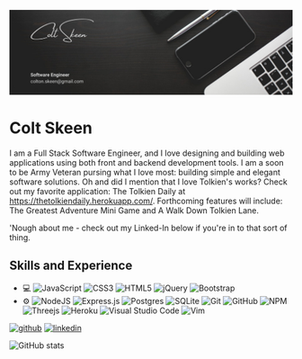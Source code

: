 ![Full Stack Engineer](https://github.com/coltskeen/coltskeen/blob/main/GitHub%20Banner.png)

# Colt Skeen
I am a Full Stack Software Engineer, and I love designing and building web applications using both front and backend development tools.  I am a soon to be Army Veteran pursing what I love most: building simple and elegant software solutions. Oh and did I mention that I love Tolkien's works? Check out my favorite application: The Tolkien Daily at https://thetolkiendaily.herokuapp.com/. Forthcoming features will include: The Greatest Adventure Mini Game and A Walk Down Tolkien Lane.

'Nough about me - check out my Linked-In below if you're in to that sort of thing.

## Skills and Experience
* 💻 ![JavaScript](https://img.shields.io/badge/javascript-%23323330.svg?style-flat-green?logo=appveyor&style=flat&logo=javascript&logoColor=%23F7DF1E) ![CSS3](https://img.shields.io/badge/css3-%231572B6.svg?style-flat-green?logo=appveyor&style=flat&logo=css3&logoColor=white) ![HTML5](https://img.shields.io/badge/html5-%23E34F26.svg?style-flat-green?logo=appveyor&style=flat&logo=html5&logoColor=white) ![jQuery](https://img.shields.io/badge/jquery-%230769AD.svg?style-flat-green?logo=appveyor&style=flat&logo=jquery&logoColor=white) ![Bootstrap](https://img.shields.io/badge/bootstrap-%23563D7C.svg?style-flat-green?logo=appveyor&style=flat&logo=bootstrap&logoColor=white)
* ⚙️ ![NodeJS](https://img.shields.io/badge/node.js-6DA55F?style-flat-green?logo=appveyor&style=flat&logo=node.js&logoColor=white)  ![Express.js](https://img.shields.io/badge/express.js-%23404d59.svg?style-flat-green?logo=appveyor&style=flat&logo=express&logoColor=%2361DAFB)  ![Postgres](https://img.shields.io/badge/postgres-%23316192.svg?style-flat-green?logo=appveyor&style=flat&logo=postgresql&logoColor=white)  ![SQLite](https://img.shields.io/badge/sqlite-%2307405e.svg?style-flat-green?logo=appveyor&style=flat&logo=sqlite&logoColor=white)  ![Git](https://img.shields.io/badge/git-%23F05033.svg?style-flat-green?logo=appveyor&style=flat&logo=git&logoColor=white)  ![GitHub](https://img.shields.io/badge/github-%23121011.svg?style-flat-green?logo=appveyor&style=flat&logo=github&logoColor=white)  ![NPM](https://img.shields.io/badge/NPM-%23000000.svg?style-flat-green?logo=appveyor&style=flat&logo=npm&logoColor=white)  ![Threejs](https://img.shields.io/badge/threejs-black?style-flat-green?logo=appveyor&style=flat&logo=three.js&logoColor=white)  ![Heroku](https://img.shields.io/badge/heroku-%23430098.svg?style-flat-green?logo=appveyor&style=flat&logo=heroku&logoColor=white) 	![Visual Studio Code](https://img.shields.io/badge/Visual%20Studio%20Code-0078d7.svg?style-flat-green?logo=appveyor&style=flat&logo=visual-studio-code&logoColor=white)   ![Vim](https://img.shields.io/badge/VIM-%2311AB00.svg?style-flat-green?logo=appveyor&style=flat&logo=vim&logoColor=white)


[<img src='https://cdn.jsdelivr.net/npm/simple-icons@3.0.1/icons/github.svg' alt='github' height='40'>](https://github.com/coltskeen)  [<img src='https://cdn.jsdelivr.net/npm/simple-icons@3.0.1/icons/linkedin.svg' alt='linkedin' height='40'>](https://www.linkedin.com/in/https://www.linkedin.com/in/coltskeen//)  

![GitHub stats](https://github-readme-stats.vercel.app/api?username=coltskeen&show_icons=true)  

